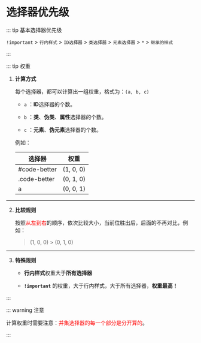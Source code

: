 # 选择器优先级

::: tip 基本选择器优先级

`!important` > `行内样式` > `ID选择器` > `类选择器` > `元素选择器` > `*` > `继承的样式`

:::

::: tip 权重

1. **计算方式**

   每个选择器，都可以计算出一组权重，格式为：`(a, b, c)`

   - `a` ：**ID**选择器的个数。

   - `b` ：**类**、**伪类**、**属性**选择器的个数。

   - `c` ：**元素**、**伪元素**选择器的个数。

   例如：

   | 选择器       | 权重      |
   | ------------ | --------- |
   | #code-better | (1, 0, 0) |
   | .code-better | (0, 1, 0) |
   | a            | (0, 0, 1) |

---

2. **比较规则**

   按照<font color=red>从左到右</font>的顺序，依次比较大小，当前位胜出后，后面的不再对比，例如：

   > (1, 0, 0) > (0, 1, 0)

---

3. **特殊规则**

   - **行内样式**权重大于**所有选择器**

   - **`!important`** 的权重，大于行内样式，大于所有选择器，**权重最高**！

:::

::: warning 注意

计算权重时需要注意：<font color=red>并集选择器的每一个部分是分开算的</font>。

:::
